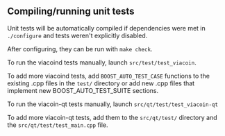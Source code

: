 Compiling/running unit tests
------------------------------------

Unit tests will be automatically compiled if dependencies were met in `./configure`
and tests weren't explicitly disabled.

After configuring, they can be run with `make check`.

To run the viacoind tests manually, launch `src/test/test_viacoin`.

To add more viacoind tests, add `BOOST_AUTO_TEST_CASE` functions to the existing
.cpp files in the `test/` directory or add new .cpp files that
implement new BOOST_AUTO_TEST_SUITE sections.

To run the viacoin-qt tests manually, launch `src/qt/test/test_viacoin-qt`

To add more viacoin-qt tests, add them to the `src/qt/test/` directory and
the `src/qt/test/test_main.cpp` file.
